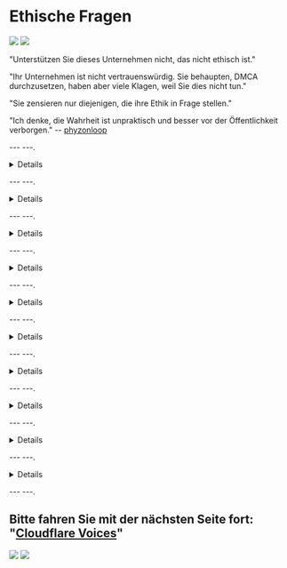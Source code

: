 # Ethische Fragen

![](https://codeberg.org/crimeflare/cloudflare-tor/media/branch/master/image/itsreallythatbad.jpg)
![](https://codeberg.org/crimeflare/cloudflare-tor/media/branch/master/image/telegram/c81238387627b4bfd3dcd60f56d41626.jpg)

"Unterstützen Sie dieses Unternehmen nicht, das nicht ethisch ist."

"Ihr Unternehmen ist nicht vertrauenswürdig. Sie behaupten, DMCA durchzusetzen, haben aber viele Klagen, weil Sie dies nicht tun."

"Sie zensieren nur diejenigen, die ihre Ethik in Frage stellen."

"Ich denke, die Wahrheit ist unpraktisch und besser vor der Öffentlichkeit verborgen." -- [phyzonloop](https://twitter.com/phyzonloop)


--- ---.


<details>
<Zusammenfassung> _Klick mich_

## CloudFlare spammt Leute
</summary>


Cloudflare sendet Spam-E-Mails an Nicht-Cloudflare-Benutzer.

- Senden Sie E-Mails nur an Abonnenten, die sich angemeldet haben
- Wenn der Benutzer "Stopp" sagt, beenden Sie das Senden von E-Mails

So einfach ist das. Aber Cloudflare ist das egal.
Cloudflare sagte, dass die Nutzung ihres Dienstes [alle Spammer oder Angreifer stoppen kann](https://support.cloudflare.com/hc/en-us/articles/200170066-Will-activating-Cloudflare-stop-all-spammers-or-attackers- ).
Wie können wir Cloudflare-Spammer stoppen, ohne Cloudflare zu aktivieren?


![](https://codeberg.org/crimeflare/cloudflare-tor/media/branch/master/image/cfspam01.jpg)
![](https://codeberg.org/crimeflare/cloudflare-tor/media/branch/master/image/cfspam03.jpg)
![](https://codeberg.org/crimeflare/cloudflare-tor/media/branch/master/image/cfspam02.jpg)
![](https://codeberg.org/crimeflare/cloudflare-tor/media/branch/master/image/cfspambrittany.jpg)
![](https://codeberg.org/crimeflare/cloudflare-tor/media/branch/master/image/cfspamtwtr.jpg)

</details>

--- ---.

<details>
<Zusammenfassung> _Klick mich_

## Benutzerbewertung entfernen
</summary>


Cloudflare-Zensor [negative Bewertungen](https://web.archive.org/web/20191116004046/https://www.trustpilot.com/reviews/5aa6ee0ed5a5700a7c8cf853). Wenn Sie _anti-Cloudflare_-Text auf Twitter veröffentlichen, haben Sie die Möglichkeit, eine [Antwort](https://twitter.com/CloudflareHelp/status/1126051764917145601) von [Cloudflare-Mitarbeiter](cloudflare_inc/cloudflare_members.txt) mit "_" zu erhalten [Nein, ist es nicht](PEOPLE.md) _ "Nachricht. Wenn Sie eine negative Bewertung auf einer Bewertungsseite veröffentlichen, wird versucht, [zensieren](https://twitter.com/phyzonloop/status/1178836176985366529) [it](https://twitter.com/dxgl_org/status/1178722159432220672) ).


![](https://codeberg.org/crimeflare/cloudflare-tor/media/branch/master/image/cfcenrev_01.jpg)
![](https://codeberg.org/crimeflare/cloudflare-tor/media/branch/master/image/cfcenrev_02.jpg)
![](https://codeberg.org/crimeflare/cloudflare-tor/media/branch/master/image/cfcenrev_03.jpg)

</details>

--- ---.

<details>
<Zusammenfassung> _Klick mich_

## Doxxing Benutzer
</summary>


Cloudflare hat ein massives [Belästigungsproblem](https://web.archive.org/web/20171024040313/http://www.businessinsider.com/cloudflare-ceo-suggests-people-who-report-online-abuse-use -fake-names-2017-5).
Cloudflare [teilt persönliche Informationen](https://archive.ph/ePdvi) derjenigen [die](https://twitter.com/ZJemptv/status/898299709634248704) [beschweren](https://twitter.com/TinyPirate/status/554718958176067584) [about](https://twitter.com/remembrancermx/status/1010329041235148802) [gehostet](https://twitter.com/Bridaguy/status/915003769280172037) [sites](https://twitter .com/HelloAndrew/status/897260208845500416). Sie bitten Sie manchmal zu liefern
Ihre wahre ID. Wenn Sie nicht belästigt werden möchten, [angegriffen](https://twitter.com/NiteShade925/status/1158469203420205056), [geschlagen](https://boingboing.net/2015/01/19/invasion-boards -set-out-to-rui.html) oder [getötet](https://twitter.com/RusEmbUSA/status/1187363092793040901), halten Sie sich besser von Cloudflared-Websites fern.


![](https://codeberg.org/crimeflare/cloudflare-tor/media/branch/master/image/cfdox_what.jpg)
![](https://codeberg.org/crimeflare/cloudflare-tor/media/branch/master/image/cfdox_swat.jpg)
![](https://codeberg.org/crimeflare/cloudflare-tor/media/branch/master/image/cfdox_kill.jpg)
![](https://codeberg.org/crimeflare/cloudflare-tor/media/branch/master/image/cfdox_threat.jpg)
![](https://codeberg.org/crimeflare/cloudflare-tor/media/branch/master/image/cfdox_dox.jpg)
![](https://codeberg.org/crimeflare/cloudflare-tor/media/branch/master/image/cfdox_ex1.jpg)
![](https://codeberg.org/crimeflare/cloudflare-tor/media/branch/master/image/cfdox_ex2.jpg)

</details>

--- ---.

<details>
<Zusammenfassung> _Klick mich_

## Unternehmenswerbung für gemeinnützige Beiträge
</summary>


CloudFlare bittet [https://web.archive.org/web/20191112033605/https://opencollective.com/cloudflarecollective#section-about) um Spenden für wohltätige Zwecke. Es ist ziemlich entsetzlich, dass ein amerikanisches Unternehmen neben gemeinnützigen Organisationen, die gute Zwecke haben, um Wohltätigkeit bittet. Wenn Sie [Leute blockieren oder die Zeit anderer verschwenden](PEOPLE.md) möchten, möchten Sie vielleicht ein paar Pizzen für Cloudflare-Mitarbeiter bestellen.


![](https://codeberg.org/crimeflare/cloudflare-tor/media/branch/master/image/cfdonate.jpg)

</details>

--- ---.

<details>
<Zusammenfassung> _Klick mich_

## Websites beenden
</summary>


Was werden Sie tun, wenn Ihre Website plötzlich ausfällt? Es gibt Berichte, dass Cloudflare [löscht](https://twitter.com/stefan_eady/status/1126033791267426304) [Benutzer](https://twitter.com/derivativeburke/status/903755267053117440) [Konfiguration](https://twitter.com/lordscarlet/status/1046785164792205314) oder [Dienst ohne Vorwarnung beenden](https://twitter.com/svolentin/status/1227324408475344896), [lautlos](https://twitter.com/BlnaryMlke/status/1194339461984854018). Wir empfehlen Ihnen, [besseren Anbieter] zu finden (what-to-do.md).

![](https://codeberg.org/crimeflare/cloudflare-tor/media/branch/master/image/cftmnt.jpg)

</details>

--- ---.

<details>
<Zusammenfassung> _Klick mich_

## Diskriminierung von Browser-Anbietern
</summary>


CloudFlare behandelt Benutzer von Firefox bevorzugt, während Benutzer von Nicht-Tor-Browsern gegenüber Tor feindlich behandelt werden.
Tor-Benutzer, die sich zu Recht weigern, nicht freies Javascript auszuführen, werden ebenfalls feindlich behandelt.
Diese Zugangsungleichheit ist ein Missbrauch der Netzneutralität und ein Machtmissbrauch.

![](https://codeberg.org/crimeflare/cloudflare-tor/media/branch/master/image/browdifftbcx.gif)

- Links: "Tor Browser", rechts: "Chrome". Gleiche IP-Adresse.

![](https://codeberg.org/crimeflare/cloudflare-tor/media/branch/master/image/browserdiff.jpg)

- Links: `[Tor Browser] Javascript deaktiviert, Cookie aktiviert`
- Rechts: `[Chrome] Javascript aktiviert, Cookie deaktiviert`

![](https://codeberg.org/crimeflare/cloudflare-tor/media/branch/master/image/cfsiryoublocked.jpg)

- QuteBrowser (kleiner Browser) ohne Tor (Clearnet IP)

| *** Browser *** | *** Zugangsbehandlung *** |
| --- | --- |
| Tor Browser (Javascript aktiviert) | Zugang erlaubt |
| Firefox (Javascript aktiviert) | Zugang verschlechtert |
| Chrom (Javascript aktiviert) | Zugriff beeinträchtigt (drückt Google reCAPTCHA) |
| Chrom oder Firefox (Javascript deaktiviert) | Zugriff verweigert (drückt * kaputt * Google reCAPTCHA) |
| Chrom oder Firefox (Cookie deaktiviert) | Zugriff verweigert |
| QuteBrowser | Zugriff verweigert |
| Luchs | Zugriff verweigert |
| w3m | Zugriff verweigert |
| wget | Zugriff verweigert |


"_Warum nicht die Audio-Taste verwenden, um einfache Herausforderungen zu lösen? _"

Ja, es gibt eine Audio-Schaltfläche, die jedoch immer [funktioniert nicht über Tor](https://trac.torproject.org/projects/tor/ticket/23840). Sie erhalten diese Nachricht, wenn Sie darauf klicken:

```
Versuchen Sie es später noch einmal
Ihr Computer oder Netzwerk sendet möglicherweise automatisierte Abfragen.
Zum Schutz unserer Benutzer können wir Ihre Anfrage derzeit nicht bearbeiten.
Weitere Informationen finden Sie auf unserer Hilfeseite
```

</details>

--- ---.

<details>
<Zusammenfassung> _Klick mich_

## Wählerunterdrückung
</summary>


Wähler in US-Bundesstaaten registrieren sich, um letztendlich über die Website des Staatssekretärs im Bundesstaat ihres Wohnsitzes abzustimmen.
Von Republikanern kontrollierte Staatssekretariate unterdrücken die Wähler, indem sie die Website des Staatssekretärs über Cloudflare vertreten.
Cloudflares feindliche Behandlung von Tor-Benutzern, seine MITM-Position als zentraler globaler Überwachungspunkt und seine insgesamt nachteilige Rolle
Interessenten zögern, sich zu registrieren. Insbesondere Liberale neigen dazu, die Privatsphäre zu begrüßen. Wählerregistrierungsformulare sammeln vertrauliche Informationen über die politische Neigung eines Wählers, seine persönliche Anschrift, seine Sozialversicherungsnummer und sein Geburtsdatum.
Die meisten Staaten stellen nur eine Teilmenge dieser Informationen öffentlich zur Verfügung, aber Cloudflare sieht *** alle *** diese Informationen, wenn sich jemand zur Abstimmung anmeldet.

Beachten Sie, dass die Papierregistrierung Cloudflare nicht umgeht, da der Sekretär der Mitarbeiter des staatlichen Dateneingabepersonals wahrscheinlich das verwenden wird
Cloudflare-Website zur Eingabe der Daten.

![](https://codeberg.org/crimeflare/cloudflare-tor/media/branch/master/image/cfvotm_01.jpg)
![](https://codeberg.org/crimeflare/cloudflare-tor/media/branch/master/image/cfvotm_02.jpg)

- Change.org ist eine berühmte Website, auf der Sie Stimmen sammeln und Maßnahmen ergreifen können. "[Menschen überall starten Kampagnen, mobilisieren Unterstützer und arbeiten mit Entscheidungsträgern zusammen, um Lösungen voranzutreiben.](https://web.archive.org/web/20200206120027/https://www.change.org/about)"
Leider können viele Leute change.org aufgrund des aggressiven Filters von Cloudflare überhaupt nicht sehen. Sie werden daran gehindert, die Petition zu unterzeichnen, wodurch sie von einem demokratischen Prozess ausgeschlossen werden. Die Verwendung einer anderen Plattform ohne Cloudflared wie [OpenPetition](https://www.openpetition.eu/content/about_us) hilft, das Problem zu beheben.

![](https://codeberg.org/crimeflare/cloudflare-tor/media/branch/master/image/changeorgasn.jpg)
![](https://codeberg.org/crimeflare/cloudflare-tor/media/branch/master/image/changeorgtor.jpg)

- Cloudflares "[Athenian Project](https://www.cloudflare.com/athenian/)" bietet staatlichen und lokalen Wahlwebsites kostenlosen Schutz auf Unternehmensebene. Sie sagten, "ihre Wähler können auf Wahlinformationen und Wählerregistrierung zugreifen", aber dies ist eine Lüge, weil viele Leute die Website überhaupt nicht durchsuchen können.

</details>

--- ---.

<details>
<Zusammenfassung> _Klick mich_

## Benutzerpräferenz ignorieren
</summary>


Wenn Sie etwas abbestellen, erwarten Sie, dass Sie keine E-Mail darüber erhalten. Cloudflare ignoriert die Präferenzen der Benutzer und teilt Daten mit Drittunternehmen [ohne Zustimmung des Kunden](https://twitter.com/thexpaw/status/1108424723233419264). Wenn Sie ihren kostenlosen Tarif verwenden, senden sie Ihnen manchmal eine E-Mail mit der Bitte, ein monatliches Abonnement zu kaufen.

![](https://codeberg.org/crimeflare/cloudflare-tor/media/branch/master/image/cfviopl_tp.jpg)

</details>

--- ---.

<details>
<Zusammenfassung> _Klick mich_

## Lügen über das Löschen von Benutzerdaten
</summary>


Laut diesem [Blog eines Ex-Cloudflare-Kunden](https://shkspr.mobi/blog/2019/11/can-you-trust-cloudflare-with-your-personal-data/) lügt Cloudflare über das Löschen von Konten. Heutzutage behalten viele [Unternehmen Ihre Daten](https://justdeleteme.xyz/), nachdem Sie Ihr Konto geschlossen oder entfernt haben. Die meisten guten Unternehmen erwähnen dies in ihren Datenschutzrichtlinien. Cloudflare? Nein.

```
2019-08-05 CloudFlare hat mir die Bestätigung gesendet, dass mein Konto entfernt wurde.
2019-10-02 Ich habe eine E-Mail von CloudFlare erhalten, "weil ich Kunde bin".
```

Cloudflare wusste nichts über das Wort "Entfernen". Wenn es wirklich entfernt ist, warum hat dieser Ex-Kunde eine E-Mail erhalten? Er erwähnte auch, dass die Datenschutzrichtlinie von Cloudflare dies nicht erwähnt.

```
In der neuen Datenschutzrichtlinie wird nicht erwähnt, dass Daten ein Jahr lang aufbewahrt werden.
```

![](https://codeberg.org/crimeflare/cloudflare-tor/media/branch/master/image/cfviopl_notdel.jpg)

Wie können Sie Cloudflare vertrauen, wenn [ihre Datenschutzrichtlinie eine LÜGE ist](https://twitter.com/daviddlow/status/1197787135526555648)?

</details>

--- ---.

<details>
<Zusammenfassung> _Klick mich_

## Behalten Sie Ihre persönlichen Daten
</summary>


Das Löschen des Cloudflare-Kontos ist [Hard Level](https://justdeleteme.xyz/).

```
Senden Sie ein Support-Ticket in der Kategorie "Konto".
und das Löschen des Kontos im Nachrichtentext anfordern.
Sie müssen keine Domains oder Kreditkarten an Ihr Konto angehängt haben, bevor Sie die Löschung beantragen.
```

Sie erhalten [diese Bestätigungs-E-Mail](https://twitter.com/originalesushi/status/1199041528414527495).

![](https://codeberg.org/crimeflare/cloudflare-tor/media/branch/master/image/cf_deleteandkeep.jpg)

"Wir haben begonnen, Ihre Löschanforderung zu bearbeiten", aber "Wir werden Ihre persönlichen Daten weiterhin speichern".

Kannst du dem "vertrauen"?

</details>

--- ---.

## Bitte fahren Sie mit der nächsten Seite fort: "[Cloudflare Voices](../PEOPLE.md)"

![](https://codeberg.org/crimeflare/cloudflare-tor/media/branch/master/image/freemoldybread.jpg)
![](https://codeberg.org/crimeflare/cloudflare-tor/media/branch/master/image/cfisnotanoption.jpg)
